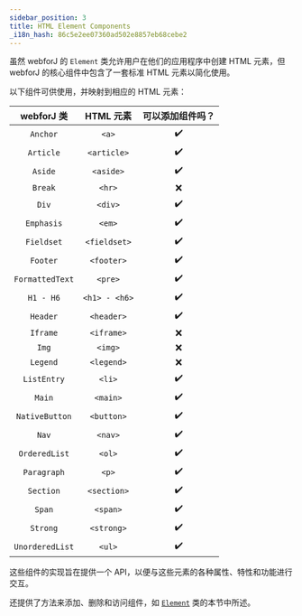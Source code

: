 ```yaml
---
sidebar_position: 3
title: HTML Element Components
_i18n_hash: 86c5e2ee07360ad502e8857eb68cebe2
---
```

虽然 webforJ 的 `Element` 类允许用户在他们的应用程序中创建 HTML 元素，但 webforJ 的核心组件中包含了一套标准 HTML 元素以简化使用。

以下组件可供使用，并映射到相应的 HTML 元素：

|webforJ 类|HTML 元素|可以添加组件吗？|
|:--:|:--:|:--:|
|`Anchor`|`<a>`| ✔️ |
|`Article`|`<article>`| ✔️ |
|`Aside`|`<aside>`| ✔️ |
|`Break`|`<hr>`| ❌ |
|`Div`|`<div>`| ✔️ |
|`Emphasis`|`<em>`| ✔️ |
|`Fieldset`|`<fieldset>`| ✔️ |
|`Footer`|`<footer>`| ✔️ |
|`FormattedText`|`<pre>`| ✔️ |
|`H1 - H6`|`<h1> - <h6>`| ✔️ |
|`Header`|`<header>`| ✔️ |
|`Iframe`|`<iframe>`| ❌ |
|`Img`|`<img>`| ❌ |
|`Legend`|`<legend>`| ❌ |
|`ListEntry`|`<li>`| ✔️ |
|`Main`|`<main>`| ✔️ |
|`NativeButton`|`<button>`| ✔️ |
|`Nav`|`<nav>`| ✔️ |
|`OrderedList`|`<ol>`| ✔️ |
|`Paragraph`|`<p>`| ✔️ |
|`Section`|`<section>`| ✔️ |
|`Span`|`<span>`| ✔️ |
|`Strong`|`<strong>`| ✔️ |
|`UnorderedList`|`<ul>`| ✔️ |

这些组件的实现旨在提供一个 API，以便与这些元素的各种属性、特性和功能进行交互。

还提供了方法来添加、删除和访问组件，如 [`Element`](../elements.md#component-interaction) 类的本节中所述。
